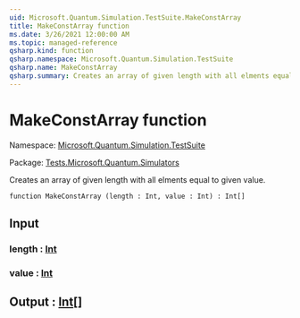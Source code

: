 ```yaml
---
uid: Microsoft.Quantum.Simulation.TestSuite.MakeConstArray
title: MakeConstArray function
ms.date: 3/26/2021 12:00:00 AM
ms.topic: managed-reference
qsharp.kind: function
qsharp.namespace: Microsoft.Quantum.Simulation.TestSuite
qsharp.name: MakeConstArray
qsharp.summary: Creates an array of given length with all elments equal to given value.
---
```


# MakeConstArray function

Namespace: [Microsoft.Quantum.Simulation.TestSuite](xref:Microsoft.Quantum.Simulation.TestSuite)

Package: [Tests.Microsoft.Quantum.Simulators](https://nuget.org/packages/Tests.Microsoft.Quantum.Simulators)


Creates an array of given length with all elments equal to given value.

```qsharp
function MakeConstArray (length : Int, value : Int) : Int[]
```


## Input

### length : [Int](xref:microsoft.quantum.lang-ref.int)




### value : [Int](xref:microsoft.quantum.lang-ref.int)





## Output : [Int](xref:microsoft.quantum.lang-ref.int)[]

